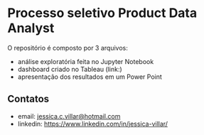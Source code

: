 # Processo seletivo Product Data Analyst
O repositório é composto por 3 arquivos:
* análise exploratória feita no Jupyter Notebook
* dashboard criado no Tableau (link:)
* apresentação dos resultados em um Power Point

## Contatos
* email: jessica.c.villar@hotmail.com
* linkedin: https://www.linkedin.com/in/jessica-villar/
